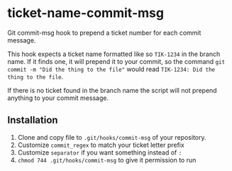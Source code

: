# ticket-name-commit-msg
Git commit-msg hook to prepend a ticket number for each commit message.

This hook expects a ticket name formatted like so `TIK-1234` in the branch name. If it finds one, it will prepend it to your commit, so the command `git commit -m "Did the thing to the file"` would read `TIK-1234: Did the thing to the file`.

If there is no ticket found in the branch name the script will not prepend anything to your commit message.

## Installation
1. Clone and copy file to `.git/hooks/commit-msg` of your repository.
2. Customize `commit_regex` to match your ticket letter prefix
3. Customize `separator` if you want something instead of `:`
4. `chmod 744 .git/hooks/commit-msg` to give it permission to run
